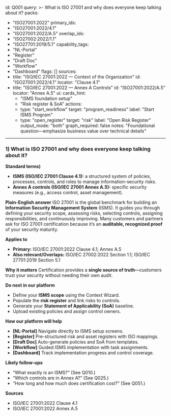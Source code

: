 id: Q001
query: >-
  What is ISO 27001 and why does everyone keep talking about it?
packs:
  - "ISO27001:2022"
primary_ids:
  - "ISO27001:2022/4.1"
  - "ISO27001:2022/A.5"
overlap_ids:
  - "ISO27002:2022/1.1"
  - "ISO27701:2019/5.1"
capability_tags:
  - "NL-Portal"
  - "Register"
  - "Draft Doc"
  - "Workflow"
  - "Dashboard"
flags: []
sources:
  - title: "ISO/IEC 27001:2022 — Context of the Organization"
    id: "ISO27001:2022/4.1"
    locator: "Clause 4.1"
  - title: "ISO/IEC 27001:2022 — Annex A Controls"
    id: "ISO27001:2022/A.5"
    locator: "Annex A.5"
ui:
  cards_hint:
    - "ISMS foundation setup"
    - "Risk register & SoA"
  actions:
    - type: "start_workflow"
      target: "program_readiness"
      label: "Start ISMS Program"
    - type: "open_register"
      target: "risk"
      label: "Open Risk Register"
output_mode: "both"
graph_required: false
notes: "Foundational question—emphasize business value over technical details"
---
### 1) What is ISO 27001 and why does everyone keep talking about it?

**Standard terms)**
- **ISMS (ISO/IEC 27001 Clause 4.1):** a structured system of policies, processes, controls, and roles to manage information-security risks.
- **Annex A controls (ISO/IEC 27001 Annex A.5):** specific security measures (e.g., access control, asset management).

**Plain-English answer**
ISO 27001 is the global benchmark for building an **Information Security Management System** (ISMS). It guides you through defining your security scope, assessing risks, selecting controls, assigning responsibilities, and continuously improving. Many customers and partners ask for ISO 27001 certification because it’s an **auditable, recognized proof** of your security maturity.

**Applies to**
- **Primary:** ISO/IEC 27001:2022 Clause 4.1; Annex A.5
- **Also relevant/Overlaps:** ISO/IEC 27002:2022 Section 1.1; ISO/IEC 27701:2019 Section 5.1

**Why it matters**
Certification provides a **single source of truth**—customers trust your security without needing their own audit.

**Do next in our platform**
- Define your **ISMS scope** using the Context Wizard.
- Populate the **risk register** and link risks to controls.
- Generate your **Statement of Applicability (SoA)** baseline.
- Upload existing policies and assign control owners.

**How our platform will help**
- **[NL-Portal]** Navigate directly to ISMS setup screens.
- **[Register]** Pre-structured risk and asset registers with ISO mappings.
- **[Draft Doc]** Auto-generate policies and SoA from templates.
- **[Workflow]** Guided ISMS implementation with task assignments.
- **[Dashboard]** Track implementation progress and control coverage.

**Likely follow-ups**
- “What exactly is an ISMS?” (See Q010.)
- “Which controls are in Annex A?” (See Q025.)
- “How long and how much does certification cost?” (See Q051.)

**Sources**
- ISO/IEC 27001:2022 Clause 4.1
- ISO/IEC 27001:2022 Annex A.5
